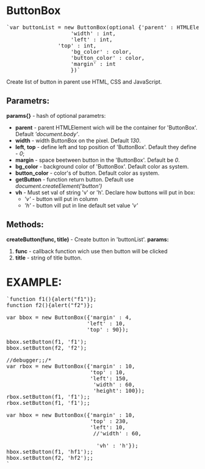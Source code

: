 # ButtonBox

<pre>
`var buttonList = new ButtonBox(optional {'parent' : HTMLElement,
                    'width' : int,
                    'left' : int,
	            'top' : int,
                    'bg_color' : color,
                    'button_color' : color,
                    'margin' : int
                    })`
</pre>

Create list of button in parent use HTML, CSS and JavaScript.

##  Parametrs:  

 **params{}**  - hash of optional parametrs:
- **parent** -  parent HTMLElement wich will be the container for 'ButtonBox'. Default *'document.body'*.  
- **width** - width ButtonBox on the pixel. Default *130*.  
- **left**, **top** - define left and top position of 'ButtonBox'. Default they define - *0*;
- **margin** - space beetween button in the 'ButtonBox'. Default be *0*.
- **bg_color** - background color of 'ButtonBox'. Default color as system.
- **button_color** - color's of button. Default color as system.
- **getButton** -  function return button. Default use *document.createElement('button')*
- **vh** - Must set val of string 'v' or 'h'. Declare how buttons will put in box:
	- *'v'* - button will put in column
	- *'h'* - button vill put in line
default set value *'v'*
  
## Methods: 
 **createButton(func, title)** - Create button in 'buttonList'. **params:**  
1. **func** - callback function wich use then button will be clicked  
2. **title** - string of title button.


# EXAMPLE:
<pre>
`function f1(){alert("f1")};
function f2(){alert("f2")};

var bbox = new ButtonBox({'margin' : 4,
                         'left' : 10,
                         'top' : 90});

bbox.setButton(f1, 'f1');
bbox.setButton(f2, 'f2');

//debugger;;/*
var rbox = new ButtonBox({'margin' : 10,
                          'top' : 10,
                          'left': 150,
                           'width' : 60,
                           'height': 100});
rbox.setButton(f1, 'f1');;
rbox.setButton(f1, 'f1');;

var hbox = new ButtonBox({'margin' : 10,
                          'top' : 230,
                          'left': 10,
                           //'width' : 60,
                           
                            'vh' : 'h'});
hbox.setButton(f1, 'hf1');;
hbox.setButton(f2, 'hf2');;
`
</pre>
